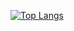 <!--- [![GitHub stats](https://github-readme-stats.vercel.app/api?username=neila&include_all_commits=true&show_icons=true&theme=radical)
](https://github.com/anuraghazra/github-readme-stats) -->

[![Top Langs](https://github-readme-stats.vercel.app/api/top-langs/?username=neila&langs_count=8)](https://github.com/anuraghazra/github-readme-stats)
